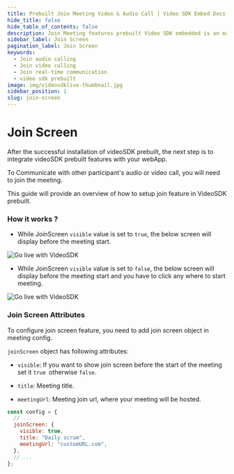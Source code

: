 ```yaml
---
title: Prebuilt Join Meeting Video & Audio Call | Video SDK Embed Docs
hide_title: false
hide_table_of_contents: false
description: Join Meeting features prebuilt Video SDK embedded is an easy-to-use video calling API. Video SDK Prebuilt makes it easy for developers to add video calls 10 in minutes to any website or app.
sidebar_label: Join Screen
pagination_label: Join Screen
keywords:
  - Join audio calling
  - Join video calling
  - Join real-time communication
  - video sdk prebuilt
image: img/videosdklive-thumbnail.jpg
sidebar_position: 1
slug: join-screen
---
```


# Join Screen

After the successful installation of videoSDK prebuilt, the next step is to integrate videoSDK prebuilt features with your webApp.

To Communicate with other participant's audio or video call, you will need to join the meeting.

This guide will provide an overview of how to setup join feature in VideoSDK prebuilt.

### How it works ?

- While JoinScreen `visible` value is set to `true`, the below screen will display before the meeting start.

![Go live with VideoSDK](/img/prebuilt/prebuilt-join-screen.png)

- While JoinScreen `visible` value is set to `false`, the below screen will display before the meeting start and you have to click any where to start meeting.

![Go live with VideoSDK](/img/prebuilt/prebuilt-click-anywhere.png)

### Join Screen Attributes

To configure join screen feature, you need to add join screen object in meeting config.

`joinScreen` object has following attributes:

- `visible`: If you want to show join screen before the start of the meeting set it `true `otherwise `false`.

- `title`: Meeting title.
- `meetingUrl`: Meeting join url, where your meeting will be hosted.

```js title="index.html"
const config = {
  // ...
  joinScreen: {
    visible: true,
    title: "Daily scrum",
    meetingUrl: "customURL.com",
  },
  // ...
};
```
